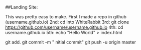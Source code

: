 

##Landing Site:

This was pretty easy to make. First I made a repo in github (username.github.io)
2nd: cd into WhiteRabbit
3rd: git clone https://github.com/username/username.github.io
4th: cd username.github.io
5th: echo "Hello World" > index.html

git add. 
git commit -m " nitial commit"
git push -u origin master 
